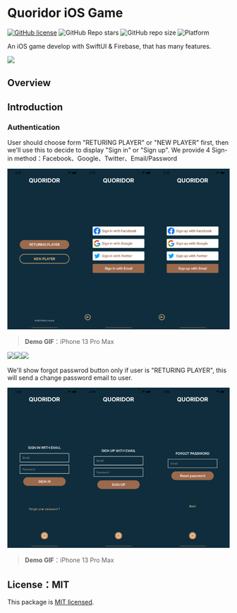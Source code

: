 # Quoridor iOS Game

[![GitHub license](https://img.shields.io/github/license/5j54d93/Quoridor-iOS-Game)](https://github.com/5j54d93/Quoridor-iOS-Game/blob/main/LICENSE)
![GitHub Repo stars](https://img.shields.io/github/stars/5j54d93/Quoridor-iOS-Game)
![GitHub repo size](https://img.shields.io/github/repo-size/5j54d93/Quoridor-iOS-Game)
![Platform](https://img.shields.io/badge/platform-iOS｜iPadOS｜macOS-lightgrey)

An iOS game develop with SwiftUI & Firebase, that has many features.

<img src="https://repository-images.githubusercontent.com/524391031/4ae582a3-aa3f-49a8-a8ba-f51c5fae460f"/>

## Overview

## Introduction

### Authentication

User should choose form "RETURING PLAYER" or "NEW PLAYER" first, then we'll use this to decide to display "Sign in" or "Sign up". We provide 4 Sign-in method：Facebook、Google、Twitter、Email/Password

<img src="https://github.com/5j54d93/Quoridor-iOS-Game/blob/main/.github/assets/Sign%20In/choosePlayerType.png" width="33.33%"/><img src="https://github.com/5j54d93/Quoridor-iOS-Game/blob/main/.github/assets/Sign%20In/chooseSignInMethod.png" width="33.33%"/><img src="https://github.com/5j54d93/Quoridor-iOS-Game/blob/main/.github/assets/Sign%20In/chooseSignUpMethod.png" width="33.33%"/>

> **Demo GIF**：iPhone 13 Pro Max

<img src="https://github.com/5j54d93/Quoridor-iOS-Game/blob/main/.github/assets/Sign%20In/facebookLogin.gif" width="33.33%"/><img src="https://github.com/5j54d93/Quoridor-iOS-Game/blob/main/.github/assets/Sign%20In/googleSignIn.gif" width="33.33%"/><img src="https://github.com/5j54d93/Quoridor-iOS-Game/blob/main/.github/assets/Sign%20In/twitterSignIn.gif" width="33.33%"/>

We'll show forgot passwrod button only if user is "RETURING PLAYER", this will send a change password email to user.

<img src="https://github.com/5j54d93/Quoridor-iOS-Game/blob/main/.github/assets/Sign%20In/signInWithEmail.png" width="33.33%"/><img src="https://github.com/5j54d93/Quoridor-iOS-Game/blob/main/.github/assets/Sign%20In/signUpWithEmail.png" width="33.33%"/><img src="https://github.com/5j54d93/Quoridor-iOS-Game/blob/main/.github/assets/Sign%20In/forgotPassword.png" width="33.33%"/>

> **Demo GIF**：iPhone 13 Pro Max

## License：MIT

This package is [MIT licensed](https://github.com/5j54d93/Quoridor-iOS-Game/blob/main/LICENSE).
